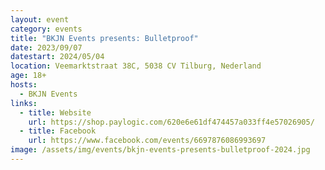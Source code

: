 ```yaml
---
layout: event
category: events
title: "BKJN Events presents: Bulletproof"
date: 2023/09/07
datestart: 2024/05/04
location: Veemarktstraat 38C, 5038 CV Tilburg, Nederland
age: 18+
hosts:
  - BKJN Events
links:
  - title: Website
    url: https://shop.paylogic.com/620e6e61df474457a033ff4e57026905/
  - title: Facebook
    url: https://www.facebook.com/events/6697876086993697
image: /assets/img/events/bkjn-events-presents-bulletproof-2024.jpg
---
```

